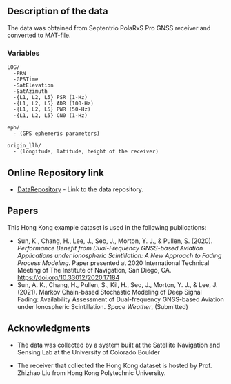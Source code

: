 ## Description of the data

The data was obtained from Septentrio PolaRxS Pro GNSS receiver and converted to MAT-file.

### Variables

```
LOG/
  -PRN
  -GPSTime
  -SatElevation
  -SatAzimuth
  -{L1, L2, L5} PSR (1-Hz)
  -{L1, L2, L5} ADR (100-Hz)
  -{L1, L2, L5} PWR (50-Hz)
  -{L1, L2, L5} CN0 (1-Hz)

eph/
  - (GPS ephemeris parameters)

origin_llh/
  - (longitude, latitude, height of the receiver)

```

## Online Repository link

* [DataRepository](https://github.com/cu-sense-lab/gnss-scintillation-simulator/tree/master/example-data) - Link to the data repository.


## Papers

This Hong Kong example dataset is used in the following publications:

* Sun, K., Chang, H., Lee, J., Seo, J., Morton, Y. J., & Pullen, S. (2020). *Performance Benefit from Dual-Frequency GNSS-based Aviation Applications under Ionospheric Scintillation: A New Approach to Fading Process Modeling*. Paper presented at 2020 International Technical Meeting of The Institute of Navigation, San Diego, CA. https://doi.org/10.33012/2020.17184
* Sun, A. K., Chang, H., Pullen, S., Kil, H., Seo, J., Morton, Y. J., & Lee, J. (2021). Markov Chain-based Stochastic Modeling of Deep Signal Fading: Availability Assessment of Dual-frequency GNSS-based Aviation under Ionospheric Scintillation. *Space Weather*, (Submitted)


## Acknowledgments

* The data was collected by a system built at the Satellite Navigation and Sensing Lab at the University of Colorado Boulder

* The receiver that collected the Hong Kong dataset is hosted by Prof. Zhizhao Liu from Hong Kong Polytechnic University.

